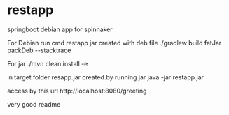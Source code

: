 # restapp
springboot debian app for spinnaker

For Debian run cmd restapp jar created  with deb file 
./gradlew build fatJar packDeb --stacktrace


For jar
./mvn clean install -e 

in target folder resapp.jar created.by running jar 
java  -jar restapp.jar

access by this url  http://localhost:8080/greeting

very good readme


